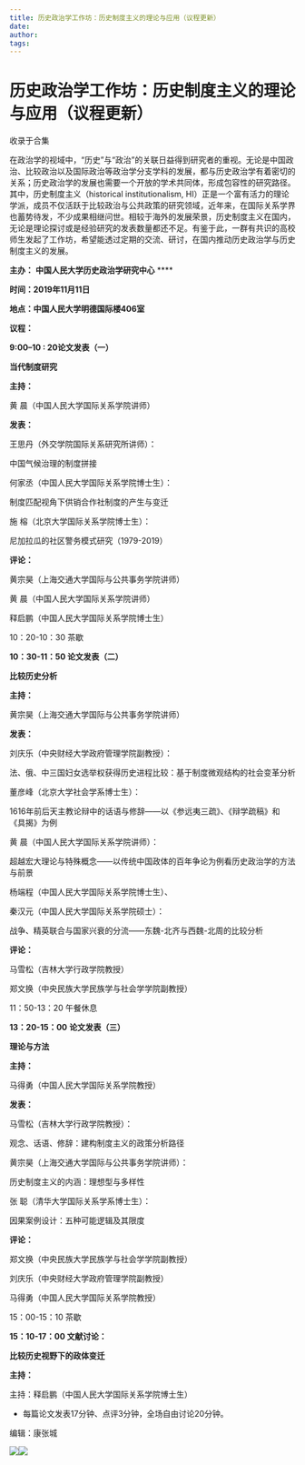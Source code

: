 ```yaml
---
title: 历史政治学工作坊：历史制度主义的理论与应用（议程更新）
date: 
author: 
tags: 
---
```

# 历史政治学工作坊：历史制度主义的理论与应用（议程更新）


收录于合集

  

在政治学的视域中，“历史”与“政治”的关联日益得到研究者的重视。无论是中国政治、比较政治以及国际政治等政治学分支学科的发展，都与历史政治学有着密切的关系；历史政治学的发展也需要一个开放的学术共同体，形成包容性的研究路径。其中，历史制度主义（historical
institutionalism,
HI）正是一个富有活力的理论学派，成员不仅活跃于比较政治与公共政策的研究领域，近年来，在国际关系学界也蓄势待发，不少成果相继问世。相较于海外的发展荣景，历史制度主义在国内，无论是理论探讨或是经验研究的发表数量都还不足。有鉴于此，一群有共识的高校师生发起了工作坊，希望能透过定期的交流、研讨，在国内推动历史政治学与历史制度主义的发展。

  

 **主办：** **中国人民大学历史政治学研究中心** ****

 **时间：2019年11月11日**

 **地点：中国人民大学明德国际楼406室**

 **议程：**

  

 **9:00–10 : 20论文发表（一）**

 **当代制度研究**

  

 **主持：**

  

黄 晨（中国人民大学国际关系学院讲师）

  

 **发表：**

  

王思丹（外交学院国际关系研究所讲师）：

中国气候治理的制度拼接

  

何家丞（中国人民大学国际关系学院博士生）：

制度匹配视角下供销合作社制度的产生与变迁

  

施 榕（北京大学国际关系学院博士生）：

尼加拉瓜的社区警务模式研究（1979-2019）

  

 **评论：**

  

黄宗昊（上海交通大学国际与公共事务学院讲师）

  

黄 晨（中国人民大学国际关系学院讲师）  

  

释启鹏（中国人民大学国际关系学院博士生）  

  

10：20-10：30 茶歇

  

 **10：30-11：50 论文发表（二）**

 **比较历史分析**

  

 **主持：**

  

黄宗昊（上海交通大学国际与公共事务学院讲师）

  

 **发表：**

  

刘庆乐（中央财经大学政府管理学院副教授）：

法、俄、中三国妇女选举权获得历史进程比较：基于制度微观结构的社会变革分析

  

董彦峰（北京大学社会学系博士生）：

1616年前后天主教论辩中的话语与修辞——以《参远夷三疏》、《辩学疏稿》和《具揭》为例

  

黄 晨（中国人民大学国际关系学院讲师）：  

超越宏大理论与特殊概念——以传统中国政体的百年争论为例看历史政治学的方法与前景

  

杨端程（中国人民大学国际关系学院博士生）、

秦汉元（中国人民大学国际关系学院硕士）：

战争、精英联合与国家兴衰的分流——东魏-北齐与西魏-北周的比较分析

  

 **评论：**

  

马雪松（吉林大学行政学院教授）

  

郑文换（中央民族大学民族学与社会学学院副教授）

  

11：50-13：20 午餐休息

  

 **13：20-15：00** **论文发表（三）**

 **理论与方法**

  

 **主持：**

  

马得勇（中国人民大学国际关系学院教授）

  

 **发表：**

  

马雪松（吉林大学行政学院教授）：

观念、话语、修辞：建构制度主义的政策分析路径

  

黄宗昊（上海交通大学国际与公共事务学院讲师）：

历史制度主义的内涵：理想型与多样性

  

张 聪（清华大学国际关系学系博士生）：

因果案例设计：五种可能逻辑及其限度

  

 **评论：**

  

郑文换（中央民族大学民族学与社会学学院副教授）

  

刘庆乐（中央财经大学政府管理学院副教授）

  

马得勇（中国人民大学国际关系学院教授）

  

15：00-15：10 茶歇

  

 **15：10-17：00 文献讨论：**

 **比较历史视野下的政体变迁**

  

 **主持：**

  

主持：释启鹏（中国人民大学国际关系学院博士生）

  

* 每篇论文发表17分钟、点评3分钟，全场自由讨论20分钟。

  

  

编辑：康张城

![](/images/373/2.jpeg)![](/images/373/3.jpeg)

